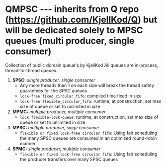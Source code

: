 # QMPSC --- inherits from Q repo (https://github.com/KjellKod/Q) but will be dedicated solely to MPSC queues (multi producer, single consumer)

Collection of public domain queue's by KjellKod
All queues are in-process, thread-to-thread queues. 

1. **SPSC:** *single producer, single consumer* 
    - Any more threads than 1 on each side will break the thread safety guarantees for the *SPSC* queues
    - `lock-free fixed_circular_fifo`: compiled time fixed in size
    - `lock-free flexible_circular_fifo`: runtime, at construction, set max size of queue or set to unlimited in size
2. **MPMC:** *multiple producer, multiple consumer*
    - `lock flexible-lock-queue`: runtime, at construction, set max size of queue or set to unlimited in size
3. **MPSC:** *multiple producer, singe consumer*
    - `flexible or fixed lock-free circular fifo`: Using fair scheduling the many SPSC queues are consumed in an optimized round-robin manner
4. **SPMC:** *single producer, multiple consumer*
    - `flexible or fixed lock-free circular fifo`: Using fair scheduling the producer transfers over many SPSC queues







